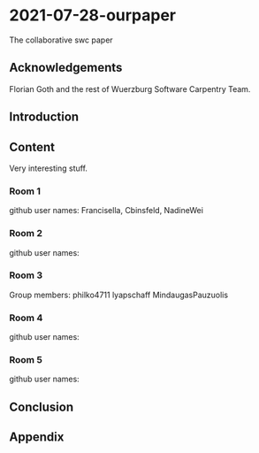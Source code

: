 # 2021-07-28-ourpaper
The collaborative swc paper

## Acknowledgements

Florian Goth and the rest of Wuerzburg Software Carpentry Team.


## Introduction

## Content
Very interesting stuff.

### Room 1
github user names:
Francisella, 
Cbinsfeld, 
NadineWei

### Room 2
github user names:

### Room 3

Group members: philko4711 lyapschaff MindaugasPauzuolis

### Room 4
github user names:

### Room 5
github user names:


## Conclusion

## Appendix
